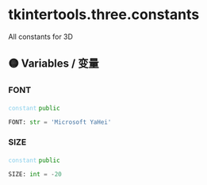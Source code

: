 # tkintertools.three.constants

All constants for 3D

## 🟡 Variables / 变量

### FONT

<code style='color: skyblue;'>constant</code> <code style='color: green;'>public</code>

```python linenums="0"
FONT: str = 'Microsoft YaHei'
```


### SIZE

<code style='color: skyblue;'>constant</code> <code style='color: green;'>public</code>

```python linenums="0"
SIZE: int = -20
```


